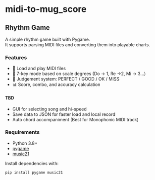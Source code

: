 # midi-to-mug_score

## Rhythm Game
A simple rhythm game built with Pygame.  
It supports parsing MIDI files and converting them into playable charts.

### Features
- 🎵 Load and play MIDI files
- 🎹 7-key mode based on scale degrees (Do -> 1, Re ->2, Mi -> 3...)
- 🎯 Judgement system: PERFECT / GOOD / OK / MISS
- 📊 Score, combo, and accuracy calculation

#### TBD
- GUI for selecting song and hi-speed
- Save data to JSON for faster load and local record
- Auto chord accompaniment (Best for Monophonic MIDI track)

### Requirements
- Python 3.8+
- [pygame](https://www.pygame.org/)
- [music21](https://web.mit.edu/music21/)

Install dependencies with:
```bash
pip install pygame music21
```
